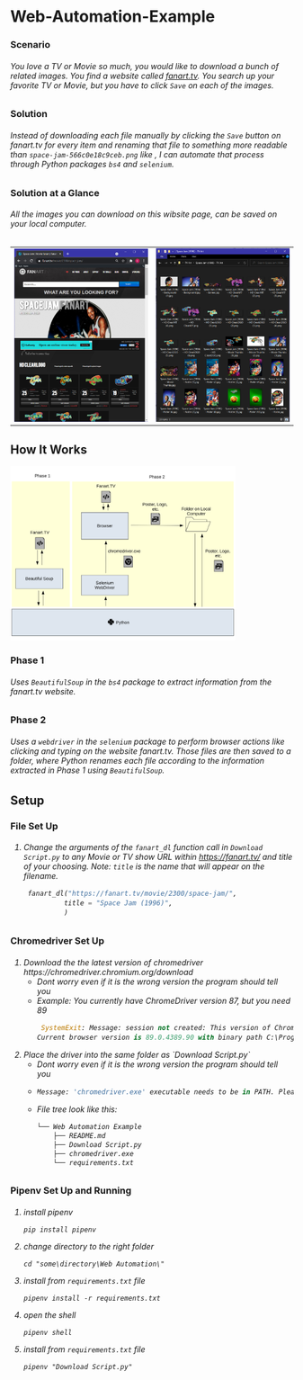 <h1> Web-Automation-Example</h1>

<h3>Scenario</h3>
<h6>
  
You love a TV or Movie so much, you would like to download a bunch of related images. You find a website called <a href=fanart.tv>fanart.tv</a>. You search up your favorite TV or Movie, but you have to click `Save` on each of the images.
</h6>

<h3>Solution</h3>
<h6>
  
Instead of downloading each file manually by clicking the `Save` button on fanart.tv for every item and renaming that file to something more readable than `space-jam-566c0e18c9ceb.png` like , I can automate that process through Python packages `bs4` and `selenium`.
</h6>
  
<h3>Solution at a Glance</h3>
<h6>

All the images you can download on this wibsite page, can be saved on your local computer.
</h6>

<table>
<tr>
<td>

<img src=https://github.com/resetswitch/Images_for_Projects/blob/main/Web-Automation-Example/browser-fanart.tv.png width=400 title="fanart.tv">
</td>
<td>

<img src=https://github.com/resetswitch/Images_for_Projects/blob/main/Web-Automation-Example/file-explorer.png width=400 title="file explorer">
</td>
</tr>
</table>

<h2>How It Works</h2>

<img src=https://github.com/resetswitch/Images_for_Projects/blob/main/Web-Automation-Example/web-automation-example.svg width=400 title="flow chart">

<h3>Phase 1</h3>
<h6>
  
Uses `BeautifulSoup` in the `bs4` package to extract information from the fanart.tv website.
</h6>

<h3>Phase 2</h3>
<h6>
  
Uses a `webdriver` in the `selenium` package to perform browser actions like clicking and typing on the website fanart.tv. Those files are then saved to a folder, where Python renames each file according to the information extracted in Phase 1 using `BeautifulSoup`.
</h6>

<h2>Setup</h2>


<h3>File Set Up</h3>
<h6>
<ol>
<li>
  
Change the arguments of the `fanart_dl` function call in `Download Script.py` to any Movie or TV show URL within https://fanart.tv/ and title of your choosing. Note: `title` is the name that will appear on the filename.
```python
 fanart_dl("https://fanart.tv/movie/2300/space-jam/", 
          title = "Space Jam (1996)",
          )
```
</li>
</ol>
</h6>



<h3>Chromedriver Set Up</h3>
<h6>
<ol>
<li> Download the the latest version of chromedriver https://chromedriver.chromium.org/download
<ul>
<li> Dont worry even if it is the wrong version the program should tell you</li>
<li> 
Example: You currently have ChromeDriver version 87, but you need 89
  
```python
 SystemExit: Message: session not created: This version of ChromeDriver only supports Chrome version 87
Current browser version is 89.0.4389.90 with binary path C:\Program Files (x86)\Google\Chrome\Application\chrome.exe
```
</li>
</ul>
</li>
<li> Place the driver into the same folder as `Download Script.py`
<ul>
<li> Dont worry even if it is the wrong version the program should tell you</li>
<li> 
  
```python
Message: 'chromedriver.exe' executable needs to be in PATH. Please see https://sites.google.com/a/chromium.org/chromedriver/home
```
</li>
<li>
  
File tree look like this:
```
└── Web Automation Example
    ├── README.md
    ├── Download Script.py
    ├── chromedriver.exe
    └── requirements.txt
```
</li>
</ul>
</li>
</ol>
</h6>




<h3>Pipenv Set Up and Running</h3>
<h6>
<ol>
<li>
  
install pipenv
```
pip install pipenv
```
</li>
<li>
  
change directory to the right folder
```
cd "some\directory\Web Automation\"
```
</li>
<li>
  
install from `requirements.txt` file
```
pipenv install -r requirements.txt
```
</li>
<li>
  
open the shell
```
pipenv shell
```
</li>
<li>
  
install from `requirements.txt` file
```
pipenv "Download Script.py"
```
</li>
</ol>
</h6>
